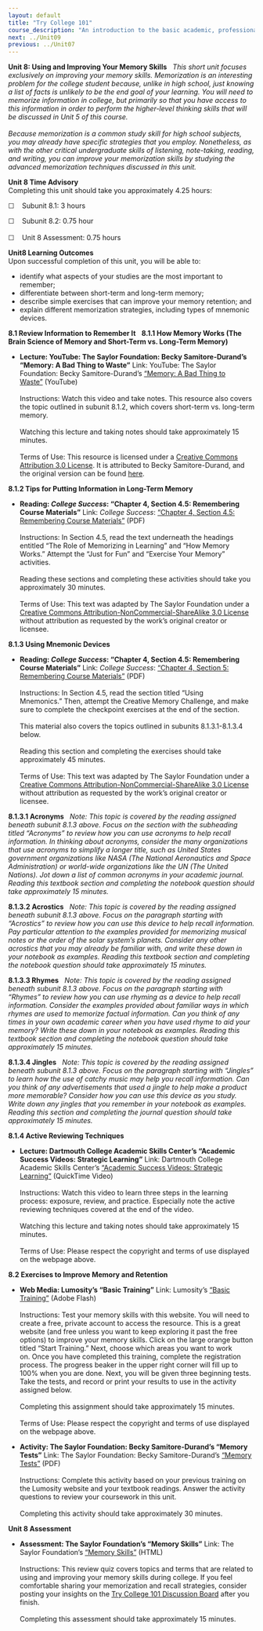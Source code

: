```yaml
---
layout: default
title: "Try College 101"
course_description: "An introduction to the basic academic, professional, and personal skills you will need to be successful in college."
next: ../Unit09
previous: ../Unit07
---
```

**Unit 8: Using and Improving Your Memory Skills** <span id="8"></span> 
*This short unit focuses exclusively on improving your memory skills.
Memorization is an interesting problem for the college student because,
unlike in high school, just knowing a list of facts is unlikely to be
the end goal of your learning. You will need to memorize information in
college, but primarily so that you have access to this information in
order to perform the higher-level thinking skills that will be discussed
in Unit 5 of this course.  
    
 Because memorization is a common study skill for high school subjects,
you may already have specific strategies that you employ. Nonetheless,
as with the other critical undergraduate skills of listening,
note-taking, reading, and writing, you can improve your memorization
skills by studying the advanced memorization techniques discussed in
this unit.*

**Unit 8 Time Advisory**  
Completing this unit should take you approximately 4.25 hours:  
  
 ☐    Subunit 8.1: 3 hours  
  
 ☐    Subunit 8.2: 0.75 hour  
    
 ☐    Unit 8 Assessment: 0.75 hours

**Unit8 Learning Outcomes**  
Upon successful completion of this unit, you will be able to:
-   identify what aspects of your studies are the most important to
    remember;
-   differentiate between short-term and long-term memory;
-   describe simple exercises that can improve your memory retention;
    and
-   explain different memorization strategies, including types of
    mnemonic devices.

**8.1 Review Information to Remember It** <span id="8.1"></span> 
**8.1.1 How Memory Works (The Brain Science of Memory and Short-Term vs.
Long-Term Memory)** <span id="8.1.1"></span> 
-   **Lecture: YouTube: The Saylor Foundation: Becky Samitore-Durand’s
    “Memory: A Bad Thing to Waste”**
    Link: YouTube: The Saylor Foundation: Becky Samitore-Durand’s
    [“Memory: A Bad Thing to
    Waste”](http://www.youtube.com/watch?feature=player_embedded&v=SB3rYiK5z2E) (YouTube)  
        
     Instructions: Watch this video and take notes. This resource also
    covers the topic outlined in subunit 8.1.2, which covers short-term
    vs. long-term memory.  
        
     Watching this lecture and taking notes should take approximately 15
    minutes.  
        
     Terms of Use: This resource is licensed under a [Creative Commons
    Attribution 3.0
    License](http://creativecommons.org/licenses/by/3.0/). It is
    attributed to Becky Samitore-Durand, and the original version can be
    found
    [here](http://www.youtube.com/watch?feature=player_embedded&v=SB3rYiK5z2E).

**8.1.2 Tips for Putting Information in Long-Term Memory** <span
id="8.1.2"></span> 
-   **Reading: *College Success*: “Chapter 4, Section 4.5: Remembering
    Course Materials”**
    Link: *College Success*: [“Chapter 4, Section 4.5: Remembering
    Course
    Materials”](https://resources.saylor.org/archived/textbooks/College%20Success.pdf)
    (PDF)  
        
     Instructions: In Section 4.5, read the text underneath the headings
    entitled “The Role of Memorizing in Learning” and “How Memory
    Works.” Attempt the “Just for Fun” and “Exercise Your Memory”
    activities.  
        
     Reading these sections and completing these activities should take
    you approximately 30 minutes.  
        
     Terms of Use: This text was adapted by The Saylor Foundation under
    a [Creative Commons Attribution-NonCommercial-ShareAlike 3.0
    License](http://creativecommons.org/licenses/by-nc-sa/3.0/) without
    attribution as requested by the work’s original creator or licensee.

**8.1.3 Using Mnemonic Devices** <span id="8.1.3"></span> 
-   **Reading: *College Success*: “Chapter 4, Section 4.5: Remembering
    Course Materials”**
    Link: *College Success*: [“Chapter 4, Section 5: Remembering Course
    Materials”](https://resources.saylor.org/archived/textbooks/College%20Success.pdf)
    (PDF)  
        
     Instructions: In Section 4.5, read the section titled “Using
    Mnemonics.” Then, attempt the Creative Memory Challenge, and make
    sure to complete the checkpoint exercises at the end of the
    section.  
        
     This material also covers the topics outlined in subunits
    8.1.3.1-8.1.3.4 below.  
        
     Reading this section and completing the exercises should take
    approximately 45 minutes.  
        
     Terms of Use: This text was adapted by The Saylor Foundation under
    a [Creative Commons Attribution-NonCommercial-ShareAlike 3.0
    License](http://creativecommons.org/licenses/by-nc-sa/3.0/) without
    attribution as requested by the work’s original creator or licensee.

**8.1.3.1 Acronyms** <span id="8.1.3.1"></span> 
*Note: This topic is covered by the reading assigned beneath
subunit 8.1.3 above. Focus on the section with the subheading titled
“Acronyms” to review how you can use acronyms to help recall
information. In thinking about acronyms, consider the many organizations
that use acronyms to simplify a longer title, such as United States
government organizations like NASA (The National Aeronautics and Space
Administration) or world-wide organizations like the UN (The United
Nations). Jot down a list of common acronyms in your academic journal.
Reading this textbook section and completing the notebook question
should take approximately 15 minutes.*

**8.1.3.2 Acrostics** <span id="8.1.3.2"></span> 
*Note: This topic is covered by the reading assigned beneath
subunit 8.1.3 above. Focus on the paragraph starting with “Acrostics” to
review how you can use this device to help recall information. Pay
particular attention to the examples provided for memorizing musical
notes or the order of the solar system’s planets. Consider any other
acrostics that you may already be familiar with, and write these down in
your notebook as examples. Reading this textbook section and completing
the notebook question should take approximately 15 minutes.*

**8.1.3.3 Rhymes** <span id="8.1.3.3"></span> 
*Note: This topic is covered by the reading assigned beneath
subunit 8.1.3 above. Focus on the paragraph starting with “Rhymes” to
review how you can use rhyming as a device to help recall information.
Consider the examples provided about familiar ways in which rhymes are
used to memorize factual information. Can you think of any times in your
own academic career when you have used rhyme to aid your memory? Write
these down in your notebook as examples. Reading this textbook section
and completing the notebook question should take approximately 15
minutes.*

**8.1.3.4 Jingles** <span id="8.1.3.4"></span> 
*Note: This topic is covered by the reading assigned beneath subunit
8.1.3 above. Focus on the paragraph starting with “Jingles” to learn how
the use of catchy music may help you recall information. Can you think
of any advertisements that used a jingle to help make a product more
memorable? Consider how you can use this device as you study. Write down
any jingles that you remember in your notebook as examples. Reading this
section and completing the journal question should take approximately 15
minutes.*

**8.1.4 Active Reviewing Techniques** <span id="8.1.4"></span> 
-   **Lecture: Dartmouth College Academic Skills Center’s “Academic
    Success Videos: Strategic Learning”**
    Link: Dartmouth College Academic Skills Center’s [“Academic Success
    Videos: Strategic
    Learning”](http://www.dartmouth.edu/~acskills/videos/video_sl.html) (QuickTime
    Video)  
        
     Instructions: Watch this video to learn three steps in the learning
    process: exposure, review, and practice. Especially note the active
    reviewing techniques covered at the end of the video.  
        
     Watching this lecture and taking notes should take approximately 15
    minutes.  
        
     Terms of Use: Please respect the copyright and terms of use
    displayed on the webpage above.

**8.2 Exercises to Improve Memory and Retention** <span
id="8.2"></span> 
-   **Web Media: Lumosity’s “Basic Training”**
    Link: Lumosity’s [“Basic Training”](http://www.lumosity.com/) (Adobe
    Flash)  
        
     Instructions: Test your memory skills with this website. You will
    need to create a free, private account to access the resource. This
    is a great website (and free unless you want to keep exploring it
    past the free options) to improve your memory skills. Click on the
    large orange button titled “Start Training.” Next, choose which
    areas you want to work on. Once you have completed this training,
    complete the registration process. The progress beaker in the upper
    right corner will fill up to 100% when you are done. Next, you will
    be given three beginning tests. Take the tests, and record or print
    your results to use in the activity assigned below.  
        
     Completing this assignment should take approximately 15 minutes.  
        
     Terms of Use: Please respect the copyright and terms of use
    displayed on the webpage above.

-   **Activity: The Saylor Foundation: Becky Samitore-Durand’s “Memory
    Tests”**
    Link: The Saylor Foundation: Becky Samitore-Durand’s [“Memory
    Tests”](https://resources.saylor.org/archived/wp-content/uploads/2012/01/TRYCOLLEGE-7.2.pdf) (PDF)  
        
     Instructions: Complete this activity based on your previous
    training on the Lumosity website and your textbook readings. Answer
    the activity questions to review your coursework in this unit.  
        
     Completing this activity should take approximately 30 minutes.

**Unit 8 Assessment** <span id="8.3"></span> 
-   **Assessment: The Saylor Foundation’s “Memory Skills”**
    Link: The Saylor Foundation’s [“Memory
    Skills”](http://school.saylor.org/mod/quiz/view.php?id=1880)
    (HTML)  
        
     Instructions: This review quiz covers topics and terms that are
    related to using and improving your memory skills during college. If
    you feel comfortable sharing your memorization and recall
    strategies, consider posting your insights on the [Try College 101
    Discussion Board](http://forums.saylor.org/topic/memory-skills/)
    after you finish.  
        
     Completing this assessment should take approximately 15 minutes.


